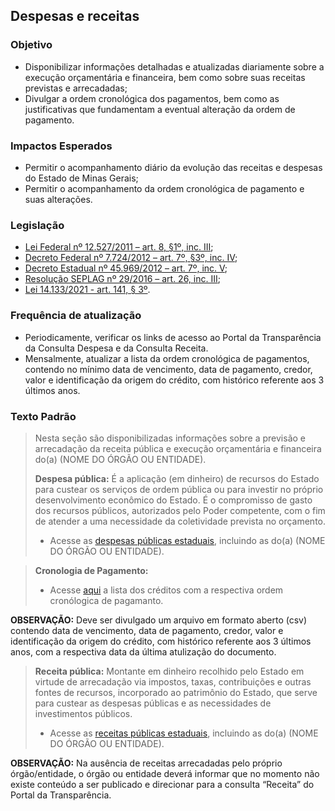 ## Despesas e receitas

### Objetivo
-	Disponibilizar informações detalhadas e atualizadas diariamente sobre a execução orçamentária e financeira, bem como sobre suas receitas previstas e arrecadadas;
-	Divulgar a ordem cronológica dos pagamentos, bem como as justificativas que fundamentam a eventual alteração da ordem de pagamento.

### Impactos Esperados
-	Permitir o acompanhamento diário da evolução das receitas e despesas do Estado de Minas Gerais;
-	Permitir o acompanhamento da ordem cronológica de pagamento e suas alterações.

### Legislação
-	[Lei Federal nº 12.527/2011 – art. 8, §1º, inc. III](http://www.planalto.gov.br/ccivil_03/_ato2011-2014/2011/lei/l12527.htm#art8);
-	[Decreto Federal nº 7.724/2012 – art. 7º, §3º, inc. IV](http://www.planalto.gov.br/ccivil_03/_ato2011-2014/2012/decreto/d7724.htm#art7);
-	[Decreto Estadual nº 45.969/2012 – art. 7º, inc. V](https://www.almg.gov.br/consulte/legislacao/completa/completa.html?tipo=DEC&num=45969&ano=2012);
-	[Resolução SEPLAG nº 29/2016 – art. 26, inc. III](http://www.planejamento.mg.gov.br/sites/default/files/documentos/resolucao_sitios_seplag_29_de_05_07_2016_1.pdf);
-	[Lei 14.133/2021 - art. 141, § 3º](https://www.planalto.gov.br/ccivil_03/_ato2019-2022/2021/lei/l14133.htm).

### Frequência de atualização
-	Periodicamente, verificar os links de acesso ao Portal da Transparência da Consulta Despesa e da Consulta Receita.
-	Mensalmente, atualizar a lista da ordem cronológica de pagamentos, contendo no mínimo data de vencimento, data de pagamento, credor, valor e identificação da origem do crédito, com histórico referente aos 3 últimos anos.

### Texto Padrão

> Nesta seção são disponibilizadas informações sobre a previsão e arrecadação da receita pública e execução orçamentária e financeira do(a) (NOME DO ÓRGÃO OU ENTIDADE).
>
> **Despesa pública:** É a aplicação (em dinheiro) de recursos do Estado para custear os serviços de ordem pública ou para investir no próprio desenvolvimento econômico do Estado. É o compromisso de gasto dos recursos públicos, autorizados pelo Poder competente, com o fim de atender a uma necessidade da coletividade prevista no orçamento.
> 
> - Acesse as [despesas públicas estaduais](http://www.transparencia.mg.gov.br/despesa-estado/despesa), incluindo as do(a) (NOME DO ÓRGÃO OU ENTIDADE).

> **Cronologia de Pagamento:** 
> 
> - Acesse [aqui](https://www.transparencia.mg.gov.br/despesa-estado) a lista dos créditos com a respectiva ordem cronólogica de pagamanto.

**OBSERVAÇÃO:** Deve ser divulgado um arquivo em formato aberto (csv) contendo data de vencimento, data de pagamento, credor, valor e identificação da origem do crédito, com histórico referente aos 3 últimos anos, com a respectiva data da última atulização do documento.
 
> **Receita pública:** Montante em dinheiro recolhido pelo Estado em virtude de arrecadação via impostos, taxas, contribuições e outras fontes de recursos, incorporado ao patrimônio do Estado, que serve para custear as despesas públicas e as necessidades de investimentos públicos.
> 
> - Acesse as [receitas públicas estaduais](http://www.transparencia.mg.gov.br/estado-receita), incluindo as do(a) (NOME DO ÓRGÃO OU ENTIDADE).

**OBSERVAÇÃO:** Na ausência de receitas arrecadadas pelo próprio órgão/entidade, o órgão ou entidade deverá informar que no momento não existe conteúdo a ser publicado e direcionar para a consulta “Receita” do Portal da Transparência.

